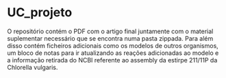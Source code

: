 # UC_projeto
O repositório contém o PDF com o artigo final juntamente com o material suplementar necessário que se encontra numa pasta zippada.
Para além disso contém ficheiros adicionais como os modelos de outros organismos, um bloco de notas para ir atualizando as reações adicionadas ao modelo e a informação retirada do NCBI referente ao assembly da estirpe 211/11P da Chlorella vulgaris.
